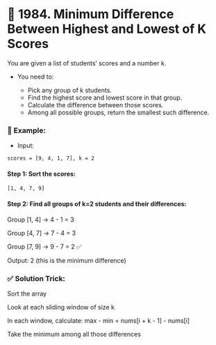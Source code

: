 # 🧠 1984. Minimum Difference Between Highest and Lowest of K Scores

You are given a list of students’ scores and a number k.

- You need to:

  - Pick any group of k students.
  - Find the highest score and lowest score in that group.
  - Calculate the difference between those scores.
  - Among all possible groups, return the smallest such difference.

### 📝 Example:

- Input:

```
scores = [9, 4, 1, 7], k = 2
```

#### Step 1: Sort the scores:

```
[1, 4, 7, 9]
```

#### Step 2: Find all groups of k=2 students and their differences:

Group [1, 4] → 4 - 1 = 3

Group [4, 7] → 7 - 4 = 3

Group [7, 9] → 9 - 7 = 2 ✅

Output: 2 (this is the minimum difference)



### ✅ Solution Trick:

Sort the array

Look at each sliding window of size k

In each window, calculate: max - min = nums[i + k - 1] - nums[i]

Take the minimum among all those differences

